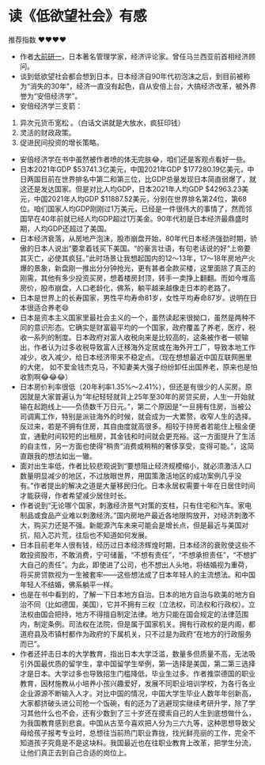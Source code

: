 # 读《低欲望社会》有感


推荐指数 ❤️❤️❤️❤️

- 作者[大前研一](https://zh.m.wikipedia.org/zh-hant/%E5%A4%A7%E5%89%8D%E7%A0%94%E4%B8%80)，日本著名管理学家，经济评论家。曾任马兰西亚前首相经济顾问。  
- 谈到低欲望社会都会想到日本，日本经济自90年代初泡沫之后，到目前被称为“消失的30年”，经济一直没有起色，自从安倍上台，大搞经济改革，被外界誉为“安倍经济学”。  
- 安倍经济学三支箭：  
 1. 异次元货币宽松 。（白话文讲就是大放水，疯狂印钱）
 2. 灵活的财政政策。
 3. 促进民间投资的增长策略。

- 安倍经济学在书中虽然被作者喷的体无完肤😂，咱们还是客观点看好一些。  
- 日本2021年GDP $53741.3亿美元，中国2021年GDP $177280.19亿美元，中日两国目前在世界排名中第二和第三位，比GDP总量发现日本简直弱爆了，就这还是发达国家。但是对比人均GDP，日本2021年人均GDP $42963.23美元，中国2021年人均GDP $11887.52美元，分别在世界排名第24位，第68位。咱们国家人均GDP刚刚过1万美元，已经是一件很伟大的事情了，然而邻国早在40年前就已经人均GDP超过1万美金。90年代初是日本经济最鼎盛时期，人均GDP还超过了美国。  
- 日本经济衰落，从房地产泡沫，股市崩盘开始，80年代日本经济强劲时期，骄傲的日本人说出“要拿着钱买下美国。“的豪言壮语，有句老话说的好“上帝要其灭亡，必使其疯狂。”此时场景让我想起国内的12～13年，17～18年房地产火爆的景象，新盘刚一推出分分钟抢光，更有甚者全款买楼，这里面除了真正的刚需，其他有多少投资买房，想着楼房封顶，转手一卖挣上翻翻。而如今堆高房价，股市崩盘，人口老龄化，佛系，躺平越来越像走日本的老路了。  
- 日本是世界上的长寿国家，男性平均寿命81岁，女性平均寿命87岁。说明在日本很适合养老😄  
- 日本是资本主义国家里最社会主义的一个，虽然读起来很拗口，虽然是两种不同的意识形态。它确实是财富最平均的一个国家，政府覆盖了养老，医疗，税收一系列的制度。日本政府对富人收税向来是比较高的，这条被作者一顿输出，作者认为过多收税导致富人迁移海外定居或在海外开工厂，导致本地工作减少，收入减少，给日本经济带来不稳定点。（现在想想最近中国互联网圈里的大佬， 如不爱金钱杰克马，不知妻美大强子纷纷卸任出国养老，原来也是怕收割啊😂😂😂）  
- 日本房价利率很低（20年利率1.35%～2.41%），但还是有很少的人买房。原因就是大家普遍认为“年纪轻轻就背上25年至30年的房贷买房，人生一开始就输在起跑线上——负债数千万日元。”，第二个原因是“一旦拥有住房，当被公司调离工作，特别是派驻海外的时候，就会成为一大累赘，收窄人生的选择。反过来，若是不拥有住房，其自由度就高很多。相较于持房者若能住上租金便宜，通勤时间较短的出租房，其金钱和时间就会更充裕。这一方面提升了生活的自主性，另一方面也使得“稍贵”消费或稍稍的奢侈享受，变得可能。”，这简直跟我的想法如出一辙。  
- 面对出生率低，作者比较悲观说到“要想阻止经济规模缩小，就必须激活人口数量明显减少的地区，不过放眼世界，用国策激活地区的成功案例几乎没有。”作者提出的解决之道是大量移民归化。日本永居权需要十年在日居住时间才能获得，作者希望减少居住时长。  
- 作者说到“无论哪个国家，刺激经济景气对策的支柱，只有住宅和汽车。家电制品或食品产业难以刺激经济。”国内房地产最近各地限购放开，对经济刺激不大，购买力还是不强。新能源汽车未来可能会是增长点，但是最近与美国对抗，陷入芯片荒，往后也不知道如何发展。  
- 日本目前老年人很有钱，经历过日本经济辉煌时期，日本经济的衰败使这些不敢投资股市，不敢消费，宁可储蓄，“不想有责任”，“不想承担责任”，“不想扩大自己的责任”。为此，即使进了公司，也不想出人头地，将结婚视为重荷，将买房贷款视为一生被套牢——这些想法成了日本年轻人的主流想法。和中国年轻人不结婚，佛系躺平一样。  
- 也是在书中看到的，了解一下日本地方自治。日本的地方自治与欧美的地方自治不同（比如德国，美国），它并不拥有三权（立法权，司法权和行政权）。立法权由国会把持，地方不得擅自制定法律。地方只能在国会规定的法律范围内，制定条例。司法权在法院，但是属于国家机关。拥有行政权的是内阁，都道府县及市镇村都作为政府的下属机关，只不过是为政府“在地方的行政服务而已”。  
- 作者还抨击日本的大学教育，指出日本大学泛滥，数量多但质量不高，无法吸引外国最优质的留学生，拿中国留学生举例，第一选择是美国，第二第三选择才是日本。大学过多也导致招生门槛降低，毕业生过多。作者推崇德国的职业教育，因材施教从小培养小孩兴趣爱好，发展不同职业培训学校，为各行各业企业源源不断输入人才。对比中国的情况，中国大学生毕业人数年年创新高，大家都挤破头进公司抢一个饭碗，有的还为了逃避现实继续考研升学，除了学习其他什么也不会，还有少数到了三十岁还在摸索自己的人生到底想做什么，为我国教育感到悲哀。中国从古至今喜欢把人分为三六九等，这种思想导致父母给孩子报考专业时，总想往当前热门职业靠拢，找光鲜亮丽的工作，完全不知道孩子究竟是不是这块料。我国最近也在往职业教育上改革，把学生分流，让他们真正去到自己合适的岗位上。  


